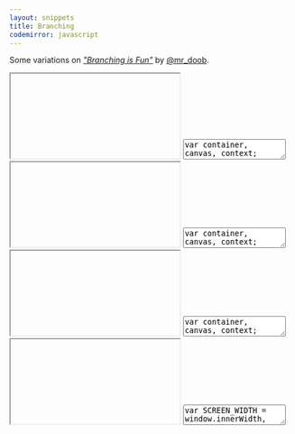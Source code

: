 ```yaml
---
layout: snippets
title: Branching
codemirror: javascript
---
```


Some variations on
_["Branching is Fun"](http://ricardocabello.com/blog/post/680)_ by
[@mr_doob](http://twitter.com/mr_doob).

<textarea id="snippet-header" style="display:none;">
&lt;!DOCTYPE HTML&gt;
&lt;html lang="en"&gt;
	&lt;head&gt;
		&lt;title&gt;Branching - 00&lt;/title&gt;
		&lt;meta charset="utf-8"&gt;
		&lt;meta name="viewport" content="width=device-width, user-scalable=no, minimum-scale=1.0, maximum-scale=1.0"&gt;
		&lt;style type="text/css"&gt;
			body { background-color: #000000; margin: 0px; overflow: hidden; }
		&lt;/style&gt;
	&lt;/head&gt;
	&lt;body&gt;
		&lt;div id="container"&gt;&lt;/div&gt;
		&lt;script type="text/javascript"&gt;
</textarea>

<textarea id="snippet-footer" style="display:none;">
		&lt;/script&gt;
	&lt;/body&gt;
&lt;/html&gt;
</textarea>


<iframe class="viewcode" id="viewcode-branching-00"></iframe>
<textarea class="live" id="code-branching-00" name="code-branching-00">
var container, canvas, context;
var WIDTH, HEIGHT;
var branches, mouseX, mouseY;
init();
setInterval(loop, 1000/60);
function init() {
  container = document.getElementById('container');
  WIDTH = window.innerWidth;
  HEIGHT = window.innerHeight;
  var canvas = document.createElement("canvas");
  canvas.width = WIDTH;
  canvas.height = HEIGHT;
  container.appendChild(canvas);
  context = canvas.getContext("2d");
  context.fillStyle = "rgb(0, 0, 0)";
  context.fillRect (0, 0, WIDTH, HEIGHT);
  branches = [];
  window.addEventListener('mousemove', onWindowMouseMove, false);
}
function onWindowMouseMove(event) {
  mouseX = event.clientX;
  mouseY = event.clientY;
}
function loop() {
  if (branches.length &lt; 500) {
    branches.push(new Branch(mouseX, mouseY));
  }
  context.beginPath();
  context.strokeStyle = "#f80";
  for (var i = 0; i &lt; branches.length; i++) {
    var branch = branches[i];
    branch.life ++;
    if (branch.life &gt; 500) {
      branches.shift();
      continue;
    }
    context.moveTo(branch.x, branch.y);
    branch.rw += Math.random() - 0.5;
    branch.x += Math.cos(branch.rw);
    branch.y += Math.sin(branch.rw);
    context.lineTo(branch.x, branch.y);
  }
  context.stroke();
  context.closePath();
  context.fillStyle = "rgba(50, 0, 25, 0.1)";
  context.fillRect (0, 0, WIDTH, HEIGHT);
}
var Branch = function(x, y) {
  this.life = 0;
  this.x = x;
  this.y = y;
  this.rw = Math.random() * 360;
};
</textarea>

<script>
live_snippets.push('code-branching-00');
</script>

<iframe class="viewcode" id="viewcode-branching-01"></iframe>
<textarea class="live" id="code-branching-01" name="code-branching-01">
var container, canvas, context;
var WIDTH, HEIGHT;
var branches, mouseX, mouseY;
init();
setInterval(loop, 1000/60);
function init()
{
  container = document.getElementById('container');
  WIDTH = window.innerWidth;
  HEIGHT = window.innerHeight;
  var canvas = document.createElement("canvas");
  canvas.width = WIDTH;
  canvas.height = HEIGHT;
  container.appendChild(canvas);
  context = canvas.getContext("2d");
  context.fillStyle = "rgb(0, 0, 0)";
  context.fillRect (0, 0, WIDTH, HEIGHT);
  branches = [];
  window.addEventListener('mousedown', onWindowMouseDown, false);
}
function onWindowMouseDown(e)
{
  if (!e) e = window.event;
  mouseX = e.clientX;
  mouseY = e.clientY;
  branches.push(new Branch(mouseX, mouseY, 1000));
}
function loop()
{
  context.beginPath();
  context.strokeStyle = "#ff0";
  for (var i = 0; i &lt; branches.length; i++)
  {
    var branch = branches[i];
    branch.life ++;
    context.moveTo(branch.x, branch.y);
    branch.rw += Math.random() - 0.5;
    branch.x += Math.cos(branch.rw) * branch.speed;
    branch.y += Math.sin(branch.rw) * branch.speed;
    context.lineTo(branch.x, branch.y);
    if (branch.life > branch.max_life ||
        branch.x &lt; 0 || branch.y &lt; 0 ||
        branch.x &gt; WIDTH || branch.y &gt; HEIGHT)
      branches.splice(i,1);
    if (Math.random() &gt; 0.95 && branches.length &lt; 1000)
    {
      branches.push(new Branch(branch.x, branch.y, branch.max_life / 10));
    }
  }
  context.stroke();
  context.closePath();
  context.fillStyle = "rgba(0, 25, 25, 0.05)";
  context.fillRect (0, 0, WIDTH, HEIGHT);
}
var Branch = function(x, y, max_life)
{
  this.life = 0;
  this.max_life = max_life;
  this.speed = Math.random() + 1;
  this.x = x;
  this.y = y;
  this.rw = Math.random() * 360;
};
</textarea>

<script>
live_snippets.push('code-branching-01');
</script>

<iframe class="viewcode" id="viewcode-branching-01-spite"></iframe>
<textarea class="live" id="code-branching-01-spite" name="code-branching-01-spite">
var container, canvas, context;
var WIDTH, HEIGHT;
var branches, mouseX, mouseY;
init();
setInterval(loop, 1000/60);
function init()
{
  container = document.getElementById('container');
  WIDTH = window.innerWidth;
  HEIGHT = window.innerHeight;
  canvas = document.createElement("canvas");
  canvas.width = WIDTH;
  canvas.height = HEIGHT;
  //canvas.style.display = 'none';
  container.appendChild(canvas);
  context = canvas.getContext("2d");
  context.fillStyle = "rgb(0, 0, 0, 0.1)";
  context.fillRect (0, 0, WIDTH, HEIGHT);
  branches = [];
  window.addEventListener('mousedown', onWindowMouseDown, false);
}
function onWindowMouseDown(e)
{
  if (!e) e = window.event;
  mouseX = e.clientX;
  mouseY = e.clientY;
  branches.push(new Branch(mouseX, mouseY, 1000));
}
function loop()
{
  var s = -4;
  context.drawImage( canvas, -s, -s, WIDTH + 2 * s, HEIGHT + 2 * s );
  context.fillStyle = "rgba(0, 25, 25, 0.05)";
  context.fillRect (0, 0, WIDTH, HEIGHT);
  context.beginPath();
  context.strokeStyle = "#ff0";
  for (var i = 0; i &lt; branches.length; i++)
  {
    var branch = branches[i];
    branch.life ++;
    context.moveTo(branch.x, branch.y);
    branch.rw += Math.random() - 0.5;
    branch.x += Math.cos(branch.rw) * branch.speed;
    branch.y += Math.sin(branch.rw) * branch.speed;
    context.lineTo(branch.x, branch.y);
    if (branch.life > branch.max_life ||
       branch.x &lt; 0 || branch.y &lt; 0 ||
       branch.x &gt; WIDTH || branch.y &gt; HEIGHT)
       branches.splice(i,1);
    if (Math.random() > 0.9 && branches.length < 1000)
    {
      branches.push(new Branch(branch.x, branch.y, branch.max_life / 10));
    }
  }
  context.stroke();
  context.closePath();
}
var Branch = function(x, y, max_life)
{
  this.life = 0;
  this.max_life = max_life;
  this.speed = Math.random() + 2;
  this.x = x;
  this.y = y;
  this.rw = Math.random() * 360;
};
</textarea>

<script>
live_snippets.push('code-branching-01-spite');
</script>

<iframe class="viewcode" id="viewcode-branching-01-spite-mrdoob"></iframe>
<textarea class="live" id="code-branching-01-spite-mrdoob" name="code-branching-01-spite-mrdoob">
var SCREEN_WIDTH = window.innerWidth,
SCREEN_HEIGHT = window.innerHeight,
    container, canvas, context,
    branches, mouseX, mouseY;
init();
setInterval(loop, 1000/60);
function init() {
  container = document.getElementById('container');
  canvas = document.createElement("canvas");
  canvas.width = SCREEN_WIDTH;
  canvas.height = SCREEN_HEIGHT;
  container.appendChild(canvas);
  context = canvas.getContext("2d");
  context.fillStyle = "rgb(0, 0, 0, 0.1)";
  context.fillRect (0, 0, SCREEN_WIDTH, SCREEN_HEIGHT);
  branches = [];
  window.addEventListener('mousedown', onWindowMouseDown, false);
}
function onWindowMouseDown(event) {
  mouseX = event.clientX;
  mouseY = event.clientY;
  branches.push(new Branch(mouseX, mouseY, 1000));
}
function loop() {
  var s = -2, pi2 = Math.PI * 2;
  context.drawImage( canvas, -s, -s,
      SCREEN_WIDTH + 2 * s, SCREEN_HEIGHT + 2 * s );
  context.fillStyle = "rgba(0, 25, 25, 0.05)";
  context.fillRect (0, 0, SCREEN_WIDTH, SCREEN_HEIGHT);
  context.fillStyle = "#ff8";
  context.beginPath();
  for (var i = 0; i &lt; branches.length; i++) {
    var branch = branches[i],
    speed = branch.speed,
    life = branch.life ++,
    max_life = branch.max_life,
	rw = branch.rw += Math.random() - 0.5,
    x = branch.x += Math.cos(rw) * speed,
    y = branch.y += Math.sin(rw) * speed;
    context.moveTo(x, y);
    context.arc(x, y, 5, 0, pi2, true);
    if (life &gt; max_life ||
        x &lt; 0 || y &lt; 0 ||
        x &gt; SCREEN_WIDTH || y &gt; SCREEN_HEIGHT) {
      branches.splice(i,1);
    }
    if (Math.random() &gt; 0.9 && branches.length &lt; 1000) {
      branches.push(new Branch(x, y, max_life / 10));
    }
  }
  context.fill();
  context.closePath();
}
var Branch = function(x, y, max_life) {
  this.life = 0;
  this.max_life = max_life;
  this.speed = Math.random() + 2;
  this.x = x;
  this.y = y;
  this.rw = Math.random() * 360;
};
</textarea>

<script>
live_snippets.push('code-branching-01-spite-mrdoob');
</script>
